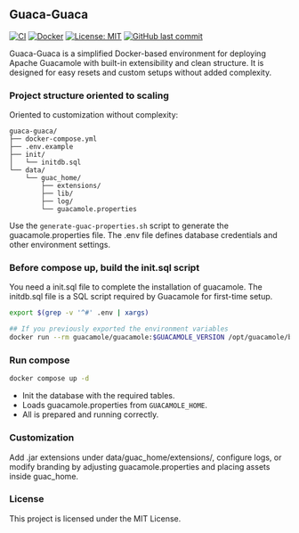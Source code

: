 ## Guaca-Guaca

[![CI](https://github.com/jmeiracorbal/guaca-guaca/actions/workflows/ci.yml/badge.svg)](https://github.com/jmeiracorbal/guaca-guaca/actions)
[![Docker](https://img.shields.io/badge/docker-ready-blue)](https://www.docker.com/)
[![License: MIT](https://img.shields.io/badge/license-MIT-green.svg)](LICENSE)
[![GitHub last commit](https://img.shields.io/github/last-commit/jmeiracorbal/guaca-guaca)](https://github.com/jmeiracorbal/guaca-guaca/commits/master)

Guaca-Guaca is a simplified Docker-based environment for deploying Apache Guacamole with built-in extensibility and clean structure. It is designed for easy resets and custom setups without added complexity.

### Project structure oriented to scaling

Oriented to customization without complexity:

```text
guaca-guaca/
├── docker-compose.yml
├── .env.example
├── init/
│   └── initdb.sql
└── data/
    └── guac_home/
        ├── extensions/
        ├── lib/
        ├── log/
        └── guacamole.properties
```

Use the `generate-guac-properties.sh` script to generate the guacamole.properties file. The .env file defines database credentials and other environment settings.

### Before compose up, build the init.sql script

You need a init.sql file to complete the installation of guacamole.
The initdb.sql file is a SQL script required by Guacamole for first-time setup.

```bash
export $(grep -v '^#' .env | xargs)
```

```bash
## If you previously exported the environment variables
docker run --rm guacamole/guacamole:$GUACAMOLE_VERSION /opt/guacamole/bin/initdb.sh --mysql > init/initdb.sql
```

### Run compose

```bash
docker compose up -d
```

* Init the database with the required tables.
* Loads guacamole.properties from `GUACAMOLE_HOME`.
* All is prepared and running correctly.

### Customization

Add .jar extensions under data/guac_home/extensions/, configure logs, or modify branding by adjusting guacamole.properties and placing assets inside guac_home.

### License

This project is licensed under the MIT License.